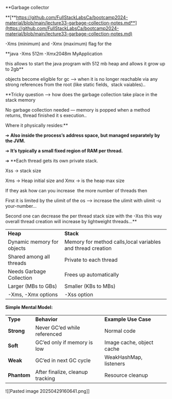 
**Garbage collector  
  
  
**[**https://github.com/FullStackLabsCa/bootcamp2024-material/blob/main/lecture33-garbage-collection-notes.md**](https://github.com/FullStackLabsCa/bootcamp2024-material/blob/main/lecture33-garbage-collection-notes.md)

-Xms (minimum) and -Xmx (maximum) flag for the  
  
**java -Xms 512m -Xmx2048m MyApplication  
  
this allows to start the java program with 512 mb heap and allows it grow up to 2gb**  

  
objects become eligible for gc —> when it is no longer reachable via any strong references from the root (like static fields,  stack vaiables)..  

**Tricky question —> how does the garbage collection take place in the stack memory  
  
No garbage collection needed — memory is popped when a method returns, thread finished it s execution..  
  
Where it physically resides:**

➔ **Also inside the process’s address space, but managed separately by the JVM.**

➔ **It’s typically a small fixed region of RAM per thread.**

➔ **Each thread gets its own private stack.  
  
  
Xss -> stack size  
  
Xms -> Heap initial size and Xmx -> is the heap max size   
  
If they ask how can you increase  the more number of threads then  
  
First it is limited by the ulimit of the os —> increase the ulimit with ulimit -u your-number…  
  
Second one can decrease the per thread stack size with the -Xss this way overall thread creation will increase by lightweight threads…**

|                            |                                                             |
| -------------------------- | ----------------------------------------------------------- |
| **Heap**                   | **Stack**                                                   |
| Dynamic memory for objects | Memory for method calls,local variables and thread creation |
| Shared among all threads   | Private to each thread                                      |
| Needs Garbage Collection   | Frees up automatically                                      |
| Larger (MBs to GBs)        | Smaller (KBs to MBs)                                        |
| -Xms, -Xmx options         | -Xss option                                                 |

  
  
**Simple Mental Model:**

|             |                                  |                           |
| ----------- | -------------------------------- | ------------------------- |
| **Type**    | **Behavior**                     | **Example Use Case**      |
| **Strong**  | Never GC’ed while referenced     | Normal code               |
| **Soft**    | GC’ed only if memory is low      | Image cache, object cache |
| **Weak**    | GC’ed in next GC cycle           | WeakHashMap, listeners    |
| **Phantom** | After finalize, cleanup tracking | Resource cleanup          |
![[Pasted image 20250429160641.png]]